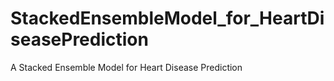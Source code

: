 # StackedEnsembleModel_for_HeartDiseasePrediction
A Stacked Ensemble Model for Heart Disease Prediction
